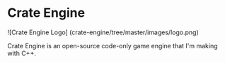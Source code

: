 # Crate Engine
![Crate Engine Logo] (crate-engine/tree/master/images/logo.png)

Crate Engine is an open-source code-only game engine that I'm making with C++.
